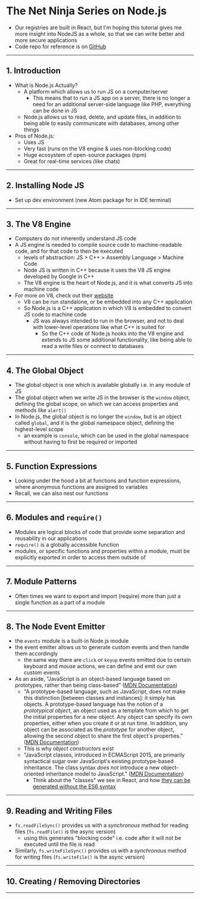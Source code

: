 # The Net Ninja Series on Node.js
- Our registries are built in React, but I'm hoping this tutorial gives me more insight into NodeJS as a whole, so that we can write better and more secure applications
- Code repo for reference is on [GitHub](https://github.com/iamshaunjp/node-js-playlist)

---
## 1. Introduction
- What is Node.js Actually?
    - A platform which allows us to run JS on a computer/server
        - This means that to run a JS app on a server, there is no longer a need for an additional server-side language like PHP, everything can be done in JS
    - Node.js allows us to read, delete, and update files, in addition to being able to easily communicate with databases, among other things
- Pros of Node.js:
    - Uses JS
    - Very fast (runs on the V8 engine & uses non-blocking code)
    - Huge ecosystem of open-source packages (npm)
    - Great for real-time services (like chats)

---
## 2. Installing Node JS
- Set up dev environment (new Atom package for in IDE terminal)

---
## 3. The V8 Engine
- Computers do not inherently understand JS code
- A JS engine is needed to compile source code to machine-readable code, and for that code to then be executed
    - levels of abstraction: JS > C++ > Assembly Language > Machine Code
    - Node JS is written in C++ because it uses the V8 JS engine developed by Google in C++
    - The V8 engine is the heart of Node.js, and it is what converts JS into machine code
- For more on V8, check out their [website](https://opensource.google/projects/v8)
    - V8 can be run standalone, or be embedded into any C++ application
    - So Node.js is a C++ application in which V8 is embedded to convert JS code to machine code
        - JS was always intended to run in the browser, and not to deal with lower-level operations like what C++ is suited for
            - So the C++ code of Node.js hooks into the V8 engine and extends to JS some additional functionality, like being able to read a write files or connect to databases

---
## 4. The Global Object
- The global object is one which is available globally i.e. in any module of JS
- The global object when we write JS in the browser is the `window` object, defining the global scope, on which we can access properties and methods like `alert()`
- In Node.js, the global object is no longer the `window`, but is an object called `global`, and it is the global namespace object, defining the highest-level scope
    - an example is `console`, which can be used in the global namespace without having to first be required or imported

---
## 5. Function Expressions
- Looking under the hood a bit at functions and function expressions, where anonymous functions are assigned to variables
- Recall, we can also nest our functions

---
## 6. Modules and `require()`
- Modules are logical blocks of code that provide some separation and reusability in our applications
- `require()` is a globally accessible function
- modules, or specific functions and properties within a module, must be explicitly exported in order to access them outside of

---
## 7. Module Patterns
- Often times we want to export and import (require) more than just a single function as a part of a module

---
## 8. The Node Event Emitter
- the `events` module is a built-in Node.js module
- the event emitter allows us to generate custom events and then handle them accordingly
    - the same way there are `click` or `keyup` events emitted due to certain keyboard and mouse actions, we can define and emit our own custom events
- As an aside, "JavaScript is an object-based language based on prototypes, rather than being class-based" ([MDN Documentation](https://developer.mozilla.org/en-US/docs/Web/JavaScript/Guide/Details_of_the_Object_Model))
    - "A prototype-based language, such as JavaScript, does not make this distinction [between classes and instances]: it simply has objects. A prototype-based language has the notion of a *prototypical object*, an object used as a template from which to get the initial properties for a new object. Any object can specify its own properties, either when you create it or at run time. In addition, any object can be associated as the *prototype* for another object, allowing the second object to share the first object's properties." ([MDN Documentation](https://developer.mozilla.org/en-US/docs/Web/JavaScript/Guide/Details_of_the_Object_Model))
    - This is why *object constructors* exist
    - "JavaScript classes, introduced in ECMAScript 2015, are primarily syntactical sugar over JavaScript's existing prototype-based inheritance. The class syntax *does not* introduce a new object-oriented inheritance model to JavaScript." ([MDN Documentation](https://developer.mozilla.org/en-US/docs/Web/JavaScript/Guide/Details_of_the_Object_Model))
        - Think about the "classes" we see in React, and how [they can be generated without the ES6 syntax](https://reactjs.org/docs/react-without-es6.html)

---
## 9. Reading and Writing Files
- `fs.readFileSync()` provides us with a *synchronous* method for reading files (`fs.readFile()` is the async version)
    - using this generates "blocking code" i.e. code after it will not be executed until the file is read
- Similarly, `fs.writeFileSync()` provides us with a *synchronous* method for writing files (`fs.writeFile()` is the async version)

---
## 10. Creating / Removing Directories










---

